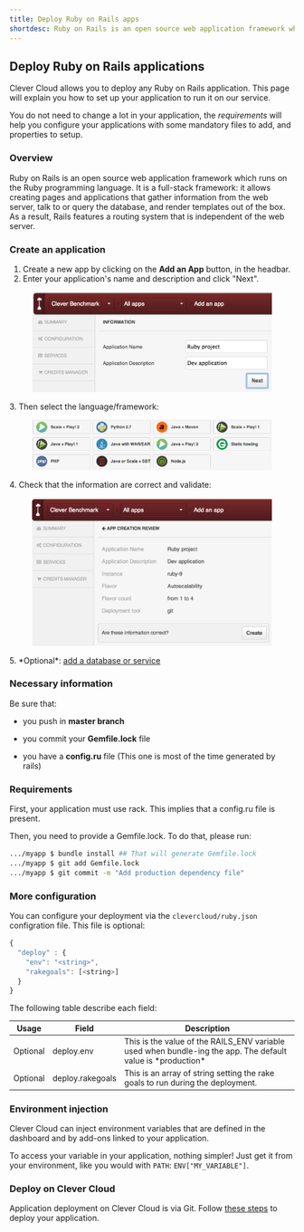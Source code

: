 ```yaml
---
title: Deploy Ruby on Rails apps
shortdesc: Ruby on Rails is an open source web application framework which runs on the Ruby programming language.
---
```


## Deploy Ruby on Rails applications

Clever Cloud allows you to deploy any Ruby on Rails application. This page will
explain you how to set up your application to run it on our service.

You do not need to change a lot in your application, the *requirements* will help you configure your applications with some mandatory files to add, and properties to setup.

### Overview


Ruby on Rails is an open source web application framework which runs on the Ruby programming language. It is a full-stack framework: it allows creating pages and applications that gather information from the web server, talk to or query the database, and render templates out of the box. As a result, Rails features a routing system that is independent of the web server.


### Create an application

1. Create a new app by clicking on the **Add an App** button, in the headbar. 
2. Enter your application's name and description and click "Next".
<figure class="cc-content-img">
  <img src="/assets/images/screens/ruby/ruby_create.png"/>
</figure>
3. Then select the language/framework:  <figure class="cc-content-img"><img src="/assets/images/javawarapp.png"></figure>
4. Check that the information are correct and validate: <figure class="cc-content-img"><img src="/assets/images/screens/ruby/ruby_validation.png"/></figure>
5. *Optional*: <a href="/databases-and-services/add-service/">add a database or service</a>

### Necessary information

Be sure that:

* you push in <b>master branch</b>

* you commit your <strong>Gemfile.lock</strong> file

* you have a <strong>config.ru</strong> file (This one is most of the time generated by rails)

### Requirements

First, your application must use rack. This implies that a config.ru
file is present.

Then, you need to provide a Gemfile.lock. To do that, please run:

```bash
.../myapp $ bundle install ## That will generate Gemfile.lock
.../myapp $ git add Gemfile.lock
.../myapp $ git commit -m "Add production dependency file"
```

### More configuration

You can configure your deployment via the `clevercloud/ruby.json`
configration file. This file is optional:

```javascript
{
  "deploy" : {
    "env": "<string>",
    "rakegoals": [<string>]
  }
}
```

The following table describe each field:

<table id="nodedeps" class="table table-bordered table-striped">
	<thead>
		<tr>
			<th>Usage</th>
			<th>Field</th>
			<th>Description</th>
		</tr>
	</thead>
	<tbody>
		<tr>
		<td><span class="label label-inverse">Optional</span></td>
		<td>deploy.env</td>
		<td>This is the value of the RAILS_ENV variable used when
		bundle-ing the app. The default value is *production*</td>
		</tr>
		<tr>
		<td><span class="label label-inverse">Optional</span></td>
		<td>deploy.rakegoals</td>
		<td>This is an array of string setting the rake goals to run
		during the deployment.</td>
		</tr>
	</tbody>
</table>

### Environment injection

Clever Cloud can inject environment variables that are defined in the
dashboard and by add-ons linked to your application.

To access your variable in your application, nothing simpler! Just get
it from your environment, like you would with `PATH`:
`ENV["MY_VARIABLE"]`.

### Deploy on Clever Cloud

Application deployment on Clever Cloud is via Git. Follow [these steps](/clever-cloud-overview/add-application/) to deploy your application.
